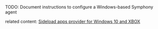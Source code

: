 TODO: Document instructions to configure a Windows-based Symphony agent

related content: [Sideload apps provider for Windows 10 and XBOX](../providers/win10_sideload_provider.md)